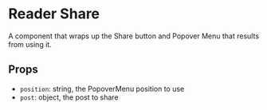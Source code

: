 # Reader Share

A component that wraps up the Share button and Popover Menu that results from using it.

## Props

- `position`: string, the PopoverMenu position to use
- `post`: object, the post to share
